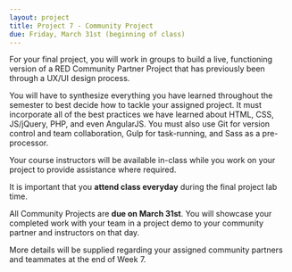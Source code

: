 ```yaml
---
layout: project
title: Project 7 - Community Project
due: Friday, March 31st (beginning of class)
---
```


For your final project, you will work in groups to build a live, functioning version of a RED Community Partner Project that has previously been through a UX/UI design process.

You will have to synthesize everything you have learned throughout the semester to best decide how to tackle your assigned project. It must incorporate all of the best practices we have learned about HTML, CSS, JS/jQuery, PHP, and even AngularJS. You must also use Git for version control and team collaboration, Gulp for task-running, and Sass as a pre-processor.

Your course instructors will be available in-class while you work on your project to provide assistance where required.

It is important that you **attend class everyday** during the final project lab time.

All Community Projects are **due on March 31st**. You will showcase your completed work with your team in a project demo to your community partner and instructors on that day.

More details will be supplied regarding your assigned community partners and teammates at the end of Week 7.
